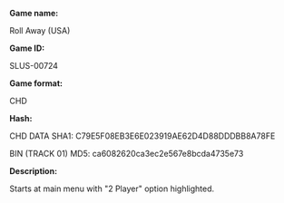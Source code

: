 **Game name:**

Roll Away (USA)

**Game ID:**

SLUS-00724

**Game format:**

CHD

**Hash:**

CHD DATA SHA1: C79E5F08EB3E6E023919AE62D4D88DDDBB8A78FE

BIN (TRACK 01) MD5: ca6082620ca3ec2e567e8bcda4735e73

**Description:**

Starts at main menu with "2 Player" option highlighted.